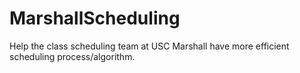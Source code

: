 # MarshallScheduling
Help the class scheduling team at USC Marshall have more efficient scheduling process/algorithm.
